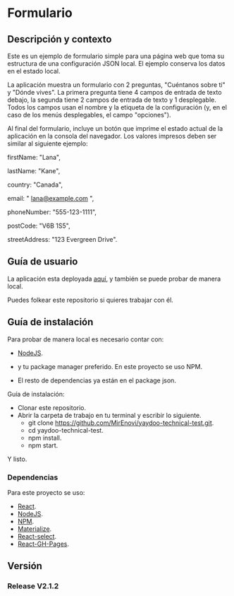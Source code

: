 

# Formulario

## Descripción y contexto

Este es un ejemplo de formulario simple para una página web que toma su estructura de una configuración JSON local.
El ejemplo conserva los datos en el estado local.

La aplicación muestra un formulario con 2 preguntas, "Cuéntanos sobre ti" y "Dónde vives". La primera pregunta tiene 4 campos de entrada de texto debajo, la segunda tiene 2 campos de entrada de texto y 1 desplegable. Todos los campos usan el nombre y la etiqueta de la configuración (y, en el caso de los menús desplegables, el campo "opciones").

Al final del formulario, incluye un botón que imprime el estado actual de la aplicación en la consola del navegador. Los valores impresos deben ser similar al siguiente ejemplo:

firstName: "Lana",

lastName: "Kane",

country: "Canada",

email: " lana@example.com ",

phoneNumber: "555-123-1111",

postCode: "V6B 1S5",

streetAddress: "123 Evergreen Drive".



## Guía de usuario

La aplicación esta deployada [aquí](https://mirenovi.github.io/yaydoo-technical-test/), y también se puede probar de manera local.

Puedes folkear este repositorio si quieres trabajar con él.


## Guía de instalación

Para probar de manera local es necesario contar con:
- [NodeJS](https://nodejs.org/es/).
- y tu package manager preferido. En este proyecto se uso NPM.

- El resto de dependencias ya están en el package json.


Guía de instalación:

- Clonar este repositorio.
- Abrir la carpeta de trabajo en tu terminal y escribir lo siguiente.
    - git clone https://github.com/MirEnovi/yaydoo-technical-test.git.
    - cd yaydoo-technical-test.
    - npm install.
    - npm start.

Y listo.

### Dependencias

Para este proyecto se uso:
- [React](https://jedwatson.github.io/react-select/).
- [NodeJS](https://nodejs.org/es/).
- [NPM](https://www.npmjs.com/).
- [Materialize](https://materializecss.com/getting-started.html).
- [React-select](https://jedwatson.github.io/react-select/).
- [React-GH-Pages](https://github.com/gitname/react-gh-pages).


## Versión

### Release V2.1.2
